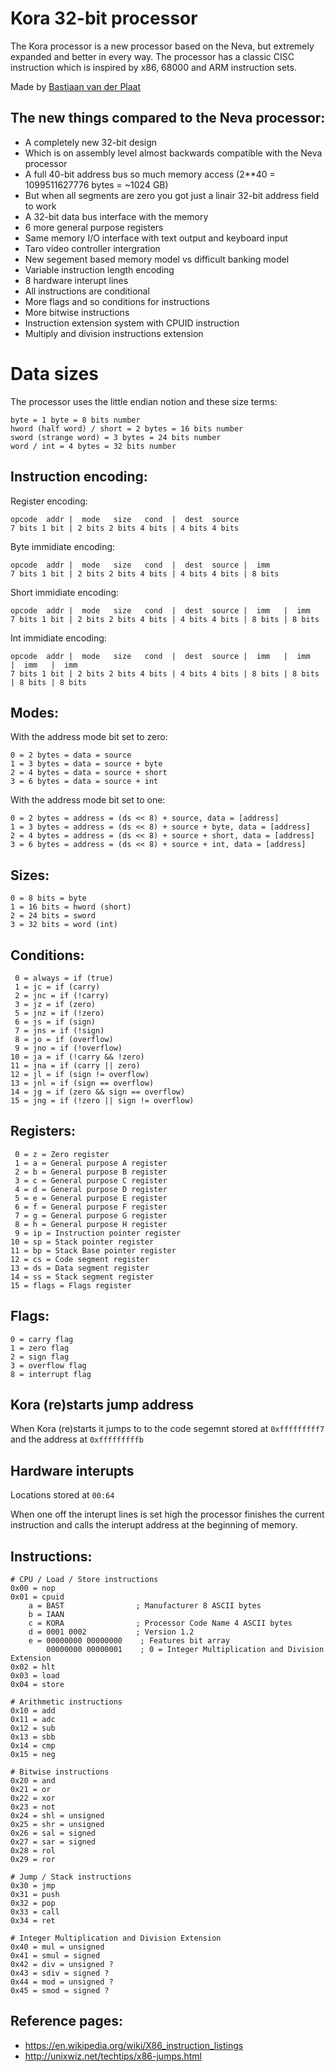 # Kora 32-bit processor
The Kora processor is a new processor based on the Neva, but extremely expanded and better in every way.
The processor has a classic CISC instruction which is inspired by x86, 68000 and ARM instruction sets.

Made by [Bastiaan van der Plaat](https://bastiaan.ml/)

## The new things compared to the Neva processor:
- A completely new 32-bit design
- Which is on assembly level almost backwards compatible with the Neva processor
- A full 40-bit address bus so much memory access (2**40 = 1099511627776 bytes = ~1024 GB)
- But when all segments are zero you got just a linair 32-bit address field to work
- A 32-bit data bus interface with the memory
- 6 more general purpose registers
- Same memory I/O interface with text output and keyboard input
- Taro video controller intergration
- New segement based memory model vs difficult banking model
- Variable instruction length encoding
- 8 hardware interupt lines
- All instructions are conditional
- More flags and so conditions for instructions
- More bitwise instructions
- Instruction extension system with CPUID instruction
- Multiply and division instructions extension

# Data sizes
The processor uses the little endian notion and these size terms:
```
byte = 1 byte = 8 bits number
hword (half word) / short = 2 bytes = 16 bits number
sword (strange word) = 3 bytes = 24 bits number
word / int = 4 bytes = 32 bits number
```

## Instruction encoding:
Register encoding:
```
opcode  addr |  mode   size   cond  |  dest  source
7 bits 1 bit | 2 bits 2 bits 4 bits | 4 bits 4 bits
```

Byte immidiate encoding:
```
opcode  addr |  mode   size   cond  |  dest  source |  imm
7 bits 1 bit | 2 bits 2 bits 4 bits | 4 bits 4 bits | 8 bits
```

Short immidiate encoding:
```
opcode  addr |  mode   size   cond  |  dest  source |  imm   |  imm
7 bits 1 bit | 2 bits 2 bits 4 bits | 4 bits 4 bits | 8 bits | 8 bits
```

Int immidiate encoding:
```
opcode  addr |  mode   size   cond  |  dest  source |  imm   |  imm   |  imm   |  imm
7 bits 1 bit | 2 bits 2 bits 4 bits | 4 bits 4 bits | 8 bits | 8 bits | 8 bits | 8 bits
```

## Modes:
With the address mode bit set to zero:
```
0 = 2 bytes = data = source
1 = 3 bytes = data = source + byte
2 = 4 bytes = data = source + short
3 = 6 bytes = data = source + int
```

With the address mode bit set to one:
```
0 = 2 bytes = address = (ds << 8) + source, data = [address]
1 = 3 bytes = address = (ds << 8) + source + byte, data = [address]
2 = 4 bytes = address = (ds << 8) + source + short, data = [address]
3 = 6 bytes = address = (ds << 8) + source + int, data = [address]
```

## Sizes:
```
0 = 8 bits = byte
1 = 16 bits = hword (short)
2 = 24 bits = sword
3 = 32 bits = word (int)
```

## Conditions:
```
 0 = always = if (true)
 1 = jc = if (carry)
 2 = jnc = if (!carry)
 3 = jz = if (zero)
 5 = jnz = if (!zero)
 6 = js = if (sign)
 7 = jns = if (!sign)
 8 = jo = if (overflow)
 9 = jno = if (!overflow)
10 = ja = if (!carry && !zero)
11 = jna = if (carry || zero)
12 = jl = if (sign != overflow)
13 = jnl = if (sign == overflow)
14 = jg = if (zero && sign == overflow)
15 = jng = if (!zero || sign != overflow)
```

## Registers:
```
 0 = z = Zero register
 1 = a = General purpose A register
 2 = b = General purpose B register
 3 = c = General purpose C register
 4 = d = General purpose D register
 5 = e = General purpose E register
 6 = f = General purpose F register
 7 = g = General purpose G register
 8 = h = General purpose H register
 9 = ip = Instruction pointer register
10 = sp = Stack pointer register
11 = bp = Stack Base pointer register
12 = cs = Code segment register
13 = ds = Data segment register
14 = ss = Stack segment register
15 = flags = Flags register
```

## Flags:
```
0 = carry flag
1 = zero flag
2 = sign flag
3 = overflow flag
8 = interrupt flag
```

## Kora (re)starts jump address
When Kora (re)starts it jumps to to the code segemnt stored at `0xfffffffff7` and the address at `0xfffffffffb`

## Hardware interupts
Locations stored at `00:64`

When one off the interupt lines is set high the processor finishes the current instruction and calls the interupt address at the beginning of memory.

## Instructions:
```
# CPU / Load / Store instructions
0x00 = nop
0x01 = cpuid
    a = BAST                ; Manufacturer 8 ASCII bytes
    b = IAAN
    c = KORA                ; Processor Code Name 4 ASCII bytes
    d = 0001 0002           ; Version 1.2
    e = 00000000 00000000    ; Features bit array
        00000000 00000001    ; 0 = Integer Multiplication and Division Extension
0x02 = hlt
0x03 = load
0x04 = store

# Arithmetic instructions
0x10 = add
0x11 = adc
0x12 = sub
0x13 = sbb
0x14 = cmp
0x15 = neg

# Bitwise instructions
0x20 = and
0x21 = or
0x22 = xor
0x23 = not
0x24 = shl = unsigned
0x25 = shr = unsigned
0x26 = sal = signed
0x27 = sar = signed
0x28 = rol
0x29 = ror

# Jump / Stack instructions
0x30 = jmp
0x31 = push
0x32 = pop
0x33 = call
0x34 = ret

# Integer Multiplication and Division Extension
0x40 = mul = unsigned
0x41 = smul = signed
0x42 = div = unsigned ?
0x43 = sdiv = signed ?
0x44 = mod = unsigned ?
0x45 = smod = signed ?
```

## Reference pages:
- https://en.wikipedia.org/wiki/X86_instruction_listings
- http://unixwiz.net/techtips/x86-jumps.html
